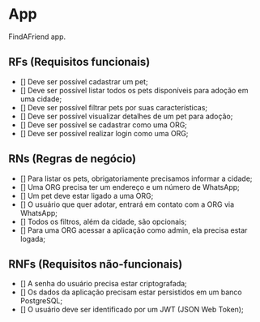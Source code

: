 # App

FindAFriend app.

## RFs (Requisitos funcionais)

- [] Deve ser possível cadastrar um pet;
- [] Deve ser possível listar todos os pets disponíveis para adoção em uma cidade;
- [] Deve ser possível filtrar pets por suas características;
- [] Deve ser possível visualizar detalhes de um pet para adoção;
- [] Deve ser possível se cadastrar como uma ORG;
- [] Deve ser possível realizar login como uma ORG;

## RNs (Regras de negócio)

- [] Para listar os pets, obrigatoriamente precisamos informar a cidade;
- [] Uma ORG precisa ter um endereço e um número de WhatsApp;
- [] Um pet deve estar ligado a uma ORG;
- [] O usuário que quer adotar, entrará em contato com a ORG via WhatsApp;
- [] Todos os filtros, além da cidade, são opcionais;
- [] Para uma ORG acessar a aplicação como admin, ela precisa estar logada;

## RNFs (Requisitos não-funcionais)

- [] A senha do usuário precisa estar criptografada;
- [] Os dados da aplicação precisam estar persistidos em um banco PostgreSQL;
- [] O usuário deve ser identificado por um JWT (JSON Web Token);